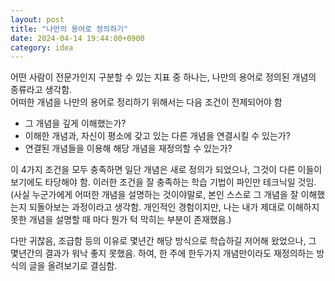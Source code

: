 ```yaml
---
layout: post
title: "나만의 용어로 정의하기"
date: 2024-04-14 19:44:00+0900
category: idea
---
```


어떤 사람이 전문가인지 구분할 수 있는 지표 중 하나는, 나만의 용어로 정의된 개념의 종류라고 생각함.<br>
어떠한 개념을 나만의 용어로 정리하기 위해서는 다음 조건이 전제되어야 함

- 그 개념을 깊게 이해했는가?
- 이해한 개념과, 자신이 평소에 갖고 있는 다른 개념을 연결시킬 수 있는가?
- 연결된 개념들을 이용해 해당 개념을 재정의할 수 있는가?

이 4가지 조건을 모두 충족하면 일단 개념은 새로 정의가 되었으나, 그것이 다른 이들이 보기에도 타당해야 함.
이러한 조건을 잘 충족하는 학습 기법이 파인만 테크닉일 것임. (사실 누군가에게 어떠한 개념을 설명하는 것이야말로, 본인 스스로 그 개념을 잘 이해했는지 되돌아보는 과정이라고 생각함. 개인적인 경험이지만, 나는 내가 제대로 이해하지 못한 개념을 설명할 때 마다 뭔가 턱 막히는 부분이 존재했음.)

다만 귀찮음, 조급함 등의 이유로 몇년간 해당 방식으로 학습하길 저어해 왔었으나, 그 몇년간의 결과가 워낙 좋지 못했음. 하여, 한 주에 한두가지 개념만이라도 재정의하는 방식의 글을 올려보기로 결심함.
